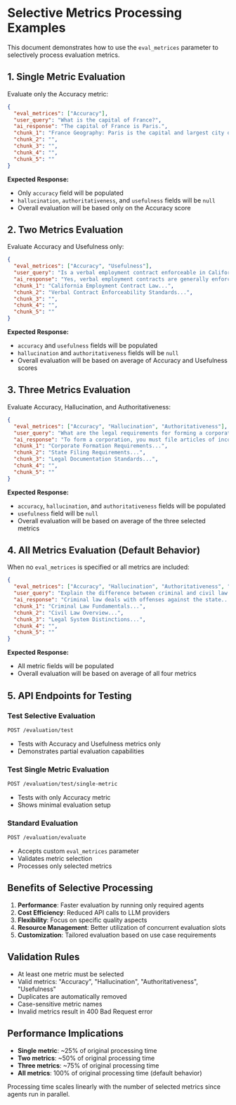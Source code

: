 # Selective Metrics Processing Examples

This document demonstrates how to use the `eval_metrices` parameter to selectively process evaluation metrics.

## 1. Single Metric Evaluation

Evaluate only the Accuracy metric:

```json
{
  "eval_metrices": ["Accuracy"],
  "user_query": "What is the capital of France?",
  "ai_response": "The capital of France is Paris.",
  "chunk_1": "France Geography: Paris is the capital and largest city of France.",
  "chunk_2": "",
  "chunk_3": "",
  "chunk_4": "",
  "chunk_5": ""
}
```

**Expected Response:**
- Only `accuracy` field will be populated
- `hallucination`, `authoritativeness`, and `usefulness` fields will be `null`
- Overall evaluation will be based only on the Accuracy score

## 2. Two Metrics Evaluation

Evaluate Accuracy and Usefulness only:

```json
{
  "eval_metrices": ["Accuracy", "Usefulness"],
  "user_query": "Is a verbal employment contract enforceable in California?",
  "ai_response": "Yes, verbal employment contracts are generally enforceable in California under specific circumstances...",
  "chunk_1": "California Employment Contract Law...",
  "chunk_2": "Verbal Contract Enforceability Standards...",
  "chunk_3": "",
  "chunk_4": "",
  "chunk_5": ""
}
```

**Expected Response:**
- `accuracy` and `usefulness` fields will be populated
- `hallucination` and `authoritativeness` fields will be `null`
- Overall evaluation will be based on average of Accuracy and Usefulness scores

## 3. Three Metrics Evaluation

Evaluate Accuracy, Hallucination, and Authoritativeness:

```json
{
  "eval_metrices": ["Accuracy", "Hallucination", "Authoritativeness"],
  "user_query": "What are the legal requirements for forming a corporation?",
  "ai_response": "To form a corporation, you must file articles of incorporation, pay filing fees, and comply with state requirements...",
  "chunk_1": "Corporate Formation Requirements...",
  "chunk_2": "State Filing Requirements...",
  "chunk_3": "Legal Documentation Standards...",
  "chunk_4": "",
  "chunk_5": ""
}
```

**Expected Response:**
- `accuracy`, `hallucination`, and `authoritativeness` fields will be populated
- `usefulness` field will be `null`
- Overall evaluation will be based on average of the three selected metrics

## 4. All Metrics Evaluation (Default Behavior)

When no `eval_metrices` is specified or all metrics are included:

```json
{
  "eval_metrices": ["Accuracy", "Hallucination", "Authoritativeness", "Usefulness"],
  "user_query": "Explain the difference between criminal and civil law.",
  "ai_response": "Criminal law deals with offenses against the state...",
  "chunk_1": "Criminal Law Fundamentals...",
  "chunk_2": "Civil Law Overview...",
  "chunk_3": "Legal System Distinctions...",
  "chunk_4": "",
  "chunk_5": ""
}
```

**Expected Response:**
- All metric fields will be populated
- Overall evaluation will be based on average of all four metrics

## 5. API Endpoints for Testing

### Test Selective Evaluation
```bash
POST /evaluation/test
```
- Tests with Accuracy and Usefulness metrics only
- Demonstrates partial evaluation capabilities

### Test Single Metric Evaluation
```bash
POST /evaluation/test/single-metric
```
- Tests with only Accuracy metric
- Shows minimal evaluation setup

### Standard Evaluation
```bash
POST /evaluation/evaluate
```
- Accepts custom `eval_metrices` parameter
- Validates metric selection
- Processes only selected metrics

## Benefits of Selective Processing

1. **Performance**: Faster evaluation by running only required agents
2. **Cost Efficiency**: Reduced API calls to LLM providers
3. **Flexibility**: Focus on specific quality aspects
4. **Resource Management**: Better utilization of concurrent evaluation slots
5. **Customization**: Tailored evaluation based on use case requirements

## Validation Rules

- At least one metric must be selected
- Valid metrics: "Accuracy", "Hallucination", "Authoritativeness", "Usefulness"
- Duplicates are automatically removed
- Case-sensitive metric names
- Invalid metrics result in 400 Bad Request error

## Performance Implications

- **Single metric**: ~25% of original processing time
- **Two metrics**: ~50% of original processing time  
- **Three metrics**: ~75% of original processing time
- **All metrics**: 100% of original processing time (default behavior)

Processing time scales linearly with the number of selected metrics since agents run in parallel.

